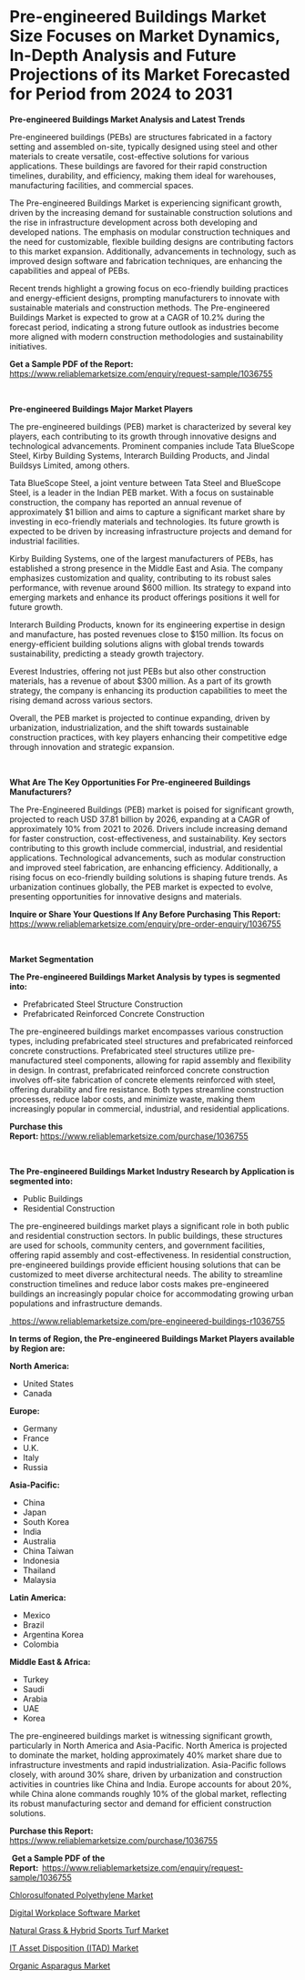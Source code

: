 <p><h1>Pre-engineered Buildings Market Size Focuses on Market Dynamics, In-Depth Analysis and Future Projections of its Market Forecasted for Period from 2024 to 2031</h1></p><p><strong>Pre-engineered Buildings Market Analysis and Latest Trends</strong></p>
<p><p>Pre-engineered buildings (PEBs) are structures fabricated in a factory setting and assembled on-site, typically designed using steel and other materials to create versatile, cost-effective solutions for various applications. These buildings are favored for their rapid construction timelines, durability, and efficiency, making them ideal for warehouses, manufacturing facilities, and commercial spaces.</p><p>The Pre-engineered Buildings Market is experiencing significant growth, driven by the increasing demand for sustainable construction solutions and the rise in infrastructure development across both developing and developed nations. The emphasis on modular construction techniques and the need for customizable, flexible building designs are contributing factors to this market expansion. Additionally, advancements in technology, such as improved design software and fabrication techniques, are enhancing the capabilities and appeal of PEBs.</p><p>Recent trends highlight a growing focus on eco-friendly building practices and energy-efficient designs, prompting manufacturers to innovate with sustainable materials and construction methods. The Pre-engineered Buildings Market is expected to grow at a CAGR of 10.2% during the forecast period, indicating a strong future outlook as industries become more aligned with modern construction methodologies and sustainability initiatives.</p></p>
<p><strong>Get a Sample PDF of the Report:&nbsp;</strong> <a href="https://www.reliablemarketsize.com/enquiry/request-sample/1036755?utm_campaign=1839&utm_medium=2&utm_source=Github&utm_content=ia&utm_term=04122024&utm_id=pre-engineered-buildings">https://www.reliablemarketsize.com/enquiry/request-sample/1036755</a></p>
<p>&nbsp;</p>
<p><strong>Pre-engineered Buildings Major Market Players</strong></p>
<p><p>The pre-engineered buildings (PEB) market is characterized by several key players, each contributing to its growth through innovative designs and technological advancements. Prominent companies include Tata BlueScope Steel, Kirby Building Systems, Interarch Building Products, and Jindal Buildsys Limited, among others.</p><p>Tata BlueScope Steel, a joint venture between Tata Steel and BlueScope Steel, is a leader in the Indian PEB market. With a focus on sustainable construction, the company has reported an annual revenue of approximately $1 billion and aims to capture a significant market share by investing in eco-friendly materials and technologies. Its future growth is expected to be driven by increasing infrastructure projects and demand for industrial facilities.</p><p>Kirby Building Systems, one of the largest manufacturers of PEBs, has established a strong presence in the Middle East and Asia. The company emphasizes customization and quality, contributing to its robust sales performance, with revenue around $600 million. Its strategy to expand into emerging markets and enhance its product offerings positions it well for future growth.</p><p>Interarch Building Products, known for its engineering expertise in design and manufacture, has posted revenues close to $150 million. Its focus on energy-efficient building solutions aligns with global trends towards sustainability, predicting a steady growth trajectory.</p><p>Everest Industries, offering not just PEBs but also other construction materials, has a revenue of about $300 million. As a part of its growth strategy, the company is enhancing its production capabilities to meet the rising demand across various sectors.</p><p>Overall, the PEB market is projected to continue expanding, driven by urbanization, industrialization, and the shift towards sustainable construction practices, with key players enhancing their competitive edge through innovation and strategic expansion.</p></p>
<p>&nbsp;</p>
<p><strong>What Are The Key Opportunities For Pre-engineered Buildings Manufacturers?</strong></p>
<p><p>The Pre-Engineered Buildings (PEB) market is poised for significant growth, projected to reach USD 37.81 billion by 2026, expanding at a CAGR of approximately 10% from 2021 to 2026. Drivers include increasing demand for faster construction, cost-effectiveness, and sustainability. Key sectors contributing to this growth include commercial, industrial, and residential applications. Technological advancements, such as modular construction and improved steel fabrication, are enhancing efficiency. Additionally, a rising focus on eco-friendly building solutions is shaping future trends. As urbanization continues globally, the PEB market is expected to evolve, presenting opportunities for innovative designs and materials.</p></p>
<p><strong>Inquire or Share Your Questions If Any Before Purchasing This Report:</strong> <a href="https://www.reliablemarketsize.com/enquiry/pre-order-enquiry/1036755?utm_campaign=1839&utm_medium=2&utm_source=Github&utm_content=ia&utm_term=04122024&utm_id=pre-engineered-buildings">https://www.reliablemarketsize.com/enquiry/pre-order-enquiry/1036755</a></p>
<p>&nbsp;</p>
<p><strong>Market Segmentation</strong></p>
<p><strong>The Pre-engineered Buildings Market Analysis by types is segmented into:</strong></p>
<p><ul><li>Prefabricated Steel Structure Construction</li><li>Prefabricated Reinforced Concrete Construction</li></ul></p>
<p><p>The pre-engineered buildings market encompasses various construction types, including prefabricated steel structures and prefabricated reinforced concrete constructions. Prefabricated steel structures utilize pre-manufactured steel components, allowing for rapid assembly and flexibility in design. In contrast, prefabricated reinforced concrete construction involves off-site fabrication of concrete elements reinforced with steel, offering durability and fire resistance. Both types streamline construction processes, reduce labor costs, and minimize waste, making them increasingly popular in commercial, industrial, and residential applications.</p></p>
<p><strong>Purchase this Report:&nbsp;</strong><a href="https://www.reliablemarketsize.com/purchase/1036755?utm_campaign=1839&utm_medium=2&utm_source=Github&utm_content=ia&utm_term=04122024&utm_id=pre-engineered-buildings">https://www.reliablemarketsize.com/purchase/1036755</a></p>
<p>&nbsp;</p>
<p><strong>The Pre-engineered Buildings Market Industry Research by Application is segmented into:</strong></p>
<p><ul><li>Public Buildings</li><li>Residential Construction</li></ul></p>
<p><p>The pre-engineered buildings market plays a significant role in both public and residential construction sectors. In public buildings, these structures are used for schools, community centers, and government facilities, offering rapid assembly and cost-effectiveness. In residential construction, pre-engineered buildings provide efficient housing solutions that can be customized to meet diverse architectural needs. The ability to streamline construction timelines and reduce labor costs makes pre-engineered buildings an increasingly popular choice for accommodating growing urban populations and infrastructure demands.</p></p>
<p><a href="https://www.reliablemarketsize.com/pre-engineered-buildings-r1036755?utm_campaign=1839&utm_medium=2&utm_source=Github&utm_content=ia&utm_term=04122024&utm_id=pre-engineered-buildings">&nbsp;https://www.reliablemarketsize.com/pre-engineered-buildings-r1036755</a></p>
<p><strong>In terms of Region, the Pre-engineered Buildings Market Players available by Region are:</strong></p>
<p>
    <p> <strong> North America: </strong>
        <ul>
            <li>United States</li>
            <li>Canada</li>
        </ul>
        </p> 
    <p> <strong> Europe: </strong>
        <ul>
            <li>Germany</li>
            <li>France</li>
            <li>U.K.</li>
            <li>Italy</li>
            <li>Russia</li>
        </ul>
        </p> 
    <p> <strong> Asia-Pacific: </strong>
        <ul>
            <li>China</li>
            <li>Japan</li>
            <li>South Korea</li>
            <li>India</li>
            <li>Australia</li>
            <li>China Taiwan</li>
            <li>Indonesia</li>
            <li>Thailand</li>
            <li>Malaysia</li>
        </ul>
        </p> 
    <p> <strong> Latin America: </strong>
        <ul>
            <li>Mexico</li>
            <li>Brazil</li>
            <li>Argentina Korea</li>
            <li>Colombia</li>
        </ul>
        </p> 
    <p> <strong> Middle East & Africa: </strong>
        <ul>
            <li>Turkey</li>
            <li>Saudi</li>
            <li>Arabia</li>
            <li>UAE</li>
            <li>Korea</li>
        </ul>
    </p>
    </p>
<p><p>The pre-engineered buildings market is witnessing significant growth, particularly in North America and Asia-Pacific. North America is projected to dominate the market, holding approximately 40% market share due to infrastructure investments and rapid industrialization. Asia-Pacific follows closely, with around 30% share, driven by urbanization and construction activities in countries like China and India. Europe accounts for about 20%, while China alone commands roughly 10% of the global market, reflecting its robust manufacturing sector and demand for efficient construction solutions.</p></p>
<p><strong>Purchase this Report: </strong><a href="https://www.reliablemarketsize.com/purchase/1036755?utm_campaign=1839&utm_medium=2&utm_source=Github&utm_content=ia&utm_term=04122024&utm_id=pre-engineered-buildings">https://www.reliablemarketsize.com/purchase/1036755</a></p>
<p>&nbsp;<strong>Get a Sample PDF of the Report:&nbsp;&nbsp;</strong><a href="https://www.reliablemarketsize.com/enquiry/request-sample/1036755?utm_campaign=1839&utm_medium=2&utm_source=Github&utm_content=ia&utm_term=04122024&utm_id=pre-engineered-buildings">https://www.reliablemarketsize.com/enquiry/request-sample/1036755</a></p>
<p><strong></strong></p>
<p><p><a href="https://github.com/sofayahoo2023/Market-Research-Report-List-6/blob/main/chlorosulfonated-polyethylene-market.md?utm_campaign=1839&utm_medium=2&utm_source=Github&utm_content=ia&utm_term=04122024&utm_id=pre-engineered-buildings">Chlorosulfonated Polyethylene Market</a></p><p><a href="https://www.linkedin.com/pulse/digital-workplace-software-market-forecasted-from-2024-l6wee?utm_campaign=1839&utm_medium=2&utm_source=Github&utm_content=ia&utm_term=04122024&utm_id=pre-engineered-buildings">Digital Workplace Software Market</a></p><p><a href="https://issuu.com/reportprime-2/docs/natural-grass-hybrid-sports-turf-market-size-2030.?utm_campaign=1839&utm_medium=2&utm_source=Github&utm_content=ia&utm_term=04122024&utm_id=pre-engineered-buildings">Natural Grass & Hybrid Sports Turf Market</a></p><p><a href="https://www.linkedin.com/pulse/navigating-asset-disposition-itad-market-expert-analysis-forecast-1kkre?utm_campaign=1839&utm_medium=2&utm_source=Github&utm_content=ia&utm_term=04122024&utm_id=pre-engineered-buildings">IT Asset Disposition (ITAD) Market</a></p><p><a href="https://issuu.com/reportprime-2/docs/organic-asparagus-market-size-2030.pptx?utm_campaign=1839&utm_medium=2&utm_source=Github&utm_content=ia&utm_term=04122024&utm_id=pre-engineered-buildings">Organic Asparagus Market</a></p></p>